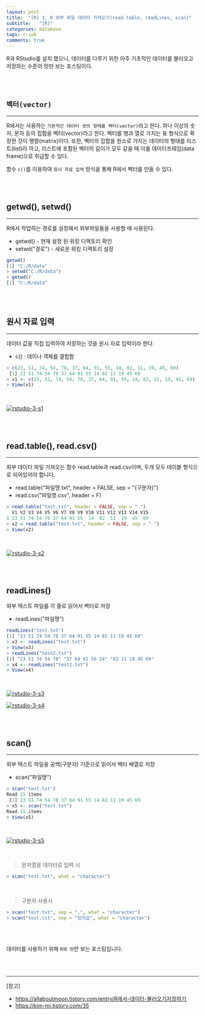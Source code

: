 ```yaml
---
layout: post
title:  "[R] 3. R 외부 파일 데이터 가져오기(read.table, readLines, scan)"
subtitle:   "[R]"
categories: database
tags: r-sub
comments: true
---
```


R과 RStudio를 설치 했으니, 데이터를 다루기 위한 아주 기초적인 데이터를 불러오고 저장하는 수준의 맛만 보는 포스팅이다.

<br><br>



## `벡터(vector)`
---

R에서는 사용하는 `기본적인 데이터 셋의 형태를 벡터(vector)`라고 한다. 하나 이상의 숫자, 문자 등의 집합을 벡터(vector)라고 한다. 벡터를 행과 열로 가지는 표 형식으로 확장한 것이 행렬(matrix)이다. 또한, 벡터의 집합을 원소로 가지는 데이터의 형태를 리스트(list)라 하고, 리스트에 포함된 벡터의 길이가 모두 같을 때 이를 데이터프레임(data frame)으로 취급할 수 있다.

함수 `c()`를 이용하여 `원시 자료 입력` 방식을 통해 R에서 벡터를 만들 수 있다.

<br><br>


## getwd(), setwd()
---

R에서 작업하는 경로를 설정해서 외부파일들을 사용할 때 사용된다.

- getwd() - 현재 설정 된 워킹 디렉토리 확인
- setwd("경로") - 새로운 워킹 디렉토리 설정

```r
getwd()
[1] "C:/R/data"
> setwd("C:/R/data")
> getwd()
[1] "C:/R/data"
```

<br><br>


## 원시 자료 입력
---

데이터 값을 직접 입력하여 저장하는 것을 원시 자료 입력이라 한다.

- c() : 데이나 객체를 결합함

```r
> c(23, 51, 74, 54, 78, 37, 64, 91, 55, 14, 82, 11, 19, 45, 69)
 [1] 23 51 74 54 78 37 64 91 55 14 82 11 19 45 69
> x1 <- c(23, 51, 74, 54, 78, 37, 64, 91, 55, 14, 82, 11, 19, 45, 69)
> View(x1)
```

<br>

[![rstudio-3-s1](/assets/img/2020/05/rstudio-3-s1.png)]()

<br><br>


## read.table(), read.csv()
---

외부 데이터 파일 가져오는 함수 read.table과 read.csv이며, 두개 모두 테이블 형식으로 되어있어야 합니다.

- read.table("파일명.txt", header = FALSE, sep = "{구분자}")
- read.csv("파일명.csv", header = F)

```r
> read.table("test.txt", header = FALSE, sep = " ")
  V1 V2 V3 V4 V5 V6 V7 V8 V9 V10 V11 V12 V13 V14 V15
1 23 51 74 54 78 37 64 91 55  14  82  11  19  45  69
> x2 = read.table("test.txt", header = FALSE, sep = " ")
> View(x2)
```

<br>

[![rstudio-3-s2](/assets/img/2020/05/rstudio-3-s2.png)]()


<br><br>


## readLines()

외부 텍스트 파일를 각 줄로 읽어서 벡터로 저장

- readLines("파일명")

```r
readLines("test.txt")
[1] "23 51 74 54 78 37 64 91 55 14 82 11 19 45 69"
> x3 <- readLines("test.txt")
> View(x3)
> readLines("test2.txt")
[1] "23 51 74 54 78" "37 64 91 55 14" "82 11 19 45 69"
> x4 <- readLines("test2.txt")
> View(x4)
```

<br>

[![rstudio-3-s3](/assets/img/2020/05/rstudio-3-s3.png)]()

[![rstudio-3-s4](/assets/img/2020/05/rstudio-3-s4.png)]()


<br><br>


## scan()
---


외부 텍스트 파일을 공백(구분자) 기준으로 읽어서 벡터 배열로 저장

- scan("파일명")

```r
> scan("test.txt")
Read 15 items
 [1] 23 51 74 54 78 37 64 91 55 14 82 11 19 45 69
> x5 <- scan("test.txt")
Read 15 items
> View(x5)
```

<br>

[![rstudio-3-s5](/assets/img/2020/05/rstudio-3-s5.png)]()

<br>

> 문자열을 데이터로 입력 시

```r
> scan("test.txt", what = "character")
``` 

<br>

> 구분자 사용시

```r
> scan("test.txt", sep = ",", what = "character")
> scan("test.txt", sep = "임의값", what = "character")
```

<br><br>

데이터를 사용하기 위해 `R에 맛`만 보는 포스팅입니다.

<br><br>

--- 

[참고]
- https://allaboutmoon.tistory.com/entry/R에서-데이터-불러오기저장하기
- https://kim-mj.tistory.com/35